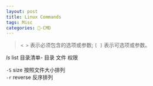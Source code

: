 ```yaml
---
layout: post
title: Linux Commands  
tags: Misc
categories: -CMD
---
```


> `< >` 表示必须包含的选项或参数; `[ ]` 表示可选项或参数。

*ls*
 list 目录清单- 目录 文件 权限

`-S`  size       按照文件大小排列  
`-r`  reverse    反序排列
